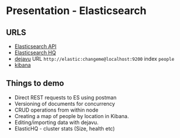 # Presentation - Elasticsearch

## URLS

- [Elasticsearch API](http://elastic:changeme@localhost:9200)
- [Elasticsearch HQ](http://localhost:5000)
- [dejavu](http://localhost:1358) URL `http://elastic:changeme@localhost:9200` index `people`
- [kibana](http://localhost:5601)

## Things to demo

- Direct REST requests to ES using postman
- Versioning of documents for concurrency
- CRUD operations from within node
- Creating a map of people by location in Kibana.
- Editing/importing data with dejavu.
- ElasticHQ - cluster stats (Size, health etc)
